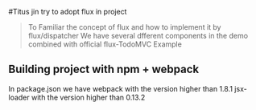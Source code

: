 #Titus jin try to adopt flux in project

> To Familiar the concept of flux and how to implement it by flux/dispatcher
We have several dfferent components in the demo combined with official flux-TodoMVC Example

## Building project with npm + webpack
In package.json we have webpack with the version higher than 1.8.1
jsx-loader with the version higher than 0.13.2
